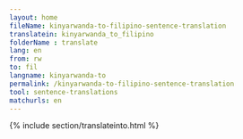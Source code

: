 ```yaml
---
layout: home
fileName: kinyarwanda-to-filipino-sentence-translation
translatein: kinyarwanda_to_filipino
folderName : translate
lang: en
from: rw
to: fil
langname: kinyarwanda-to
permalink: /kinyarwanda-to-filipino-sentence-translation
tool: sentence-translations
matchurls: en
---
```

{% include section/translateinto.html %}
